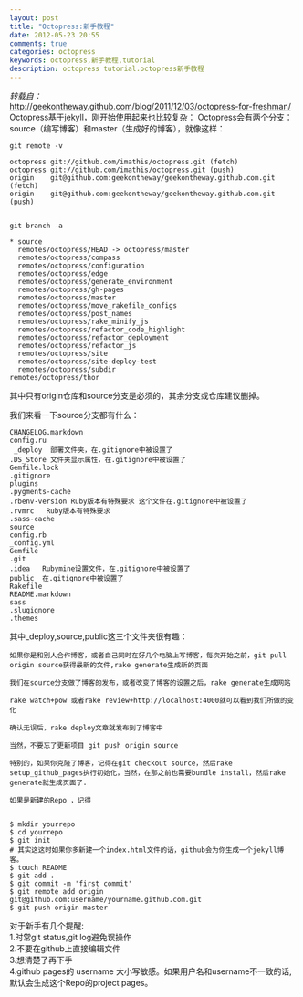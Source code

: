 ```yaml
---
layout: post
title: "Octopress:新手教程"
date: 2012-05-23 20:55
comments: true
categories: octopress
keywords: octopress,新手教程,tutorial
description: octopress tutorial.octopress新手教程
---
```


*转载自：*  
http://geekontheway.github.com/blog/2011/12/03/octopress-for-freshman/  
Octopress基于jekyll，刚开始使用起来也比较复杂：
    Octopress会有两个分支：source（编写博客）和master（生成好的博客），就像这样：

	git remote -v
	
	octopress git://github.com/imathis/octopress.git (fetch)
	octopress git://github.com/imathis/octopress.git (push)
	origin    git@github.com:geekontheway/geekontheway.github.com.git (fetch)
	origin    git@github.com:geekontheway/geekontheway.github.com.git (push)
	
	
	git branch -a
	
	* source
	  remotes/octopress/HEAD -> octopress/master
	  remotes/octopress/compass
	  remotes/octopress/configuration
	  remotes/octopress/edge
	  remotes/octopress/generate_environment
	  remotes/octopress/gh-pages
	  remotes/octopress/master
	  remotes/octopress/move_rakefile_configs
	  remotes/octopress/post_names
	  remotes/octopress/rake_minify_js
	  remotes/octopress/refactor_code_highlight
	  remotes/octopress/refactor_deployment
	  remotes/octopress/refactor_js
	  remotes/octopress/site
	  remotes/octopress/site-deploy-test
	  remotes/octopress/subdir
	remotes/octopress/thor

其中只有origin仓库和source分支是必须的，其余分支或仓库建议删掉。
<!--more-->
我们来看一下source分支都有什么：
	

	CHANGELOG.markdown  
	config.ru   
	 _deploy  部署文件夹，在.gitignore中被设置了
	.DS_Store 文件夹显示属性，在.gitignore中被设置了
	Gemfile.lock  
	.gitignore  
	plugins  
	.pygments-cache   
	.rbenv-version Ruby版本有特殊要求 这个文件在.gitignore中被设置了   
	.rvmrc   Ruby版本有特殊要求
	.sass-cache  
	source
	config.rb           
	_config.yml  
	Gemfile  
	.git          
	.idea   Rubymine设置文件，在.gitignore中被设置了    
	public  在.gitignore中被设置了  
	Rakefile         
	README.markdown  
	sass    
	.slugignore  
	.themes

其中_deploy,source,public这三个文件夹很有趣：

    如果你是和别人合作博客，或者自己同时在好几个电脑上写博客，每次开始之前，git pull origin source获得最新的文件,rake generate生成新的页面

    我们在source分支做了博客的发布，或者改变了博客的设置之后，rake generate生成网站

    rake watch+pow 或者rake review+http://localhost:4000就可以看到我们所做的变化

    确认无误后，rake deploy文章就发布到了博客中

    当然，不要忘了更新项目 git push origin source

    特别的，如果你克隆了博客，记得在git checkout source，然后rake setup_github_pages执行初始化，当然，在那之前也需要bundle install，然后rake generate就生成页面了.

    如果是新建的Repo ，记得
	
	
	$ mkdir yourrepo
	$ cd yourrepo
	$ git init
	# 其实这这时如果你多新建一个index.html文件的话，github会为你生成一个jekyll博客。
	$ touch README
	$ git add .
	$ git commit -m 'first commit'
	$ git remote add origin git@github.com:username/yourname.github.com.git
	$ git push origin master

对于新手有几个提醒:   
1.时常git status,git log避免误操作  
2.不要在github上直接编辑文件  
3.想清楚了再下手  
4.github pages的 username 大小写敏感。如果用户名和username不一致的话,默认会生成这个Repo的project pages。   